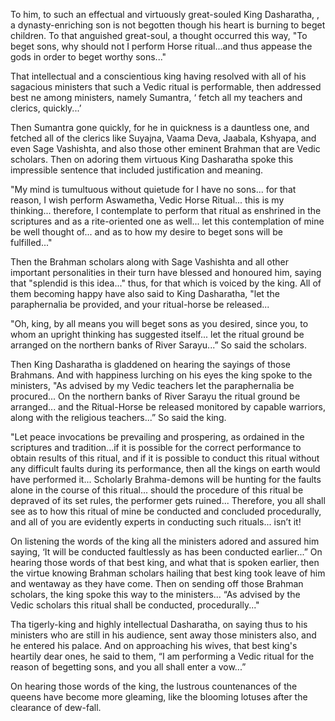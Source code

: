 To him, to such an effectual and virtuously great-souled King Dasharatha, , a dynasty-enriching son is not begotten though his heart is burning to beget children. To that anguished great-soul, a thought occurred this way, "To beget sons, why should not I perform Horse ritual...and thus appease the gods in order to beget worthy sons..."

That intellectual and a conscientious king having resolved with all of his sagacious ministers that such a Vedic ritual is performable, then addressed best ne among ministers, namely Sumantra, ‘ fetch all my teachers and clerics, quickly...’

Then Sumantra gone quickly, for he in quickness is a dauntless one, and fetched all of the clerics like Suyajna, Vaama Deva, Jaabala, Kshyapa, and even Sage Vashishta, and also those other eminent Brahman that are Vedic scholars. Then on adoring them virtuous King Dasharatha spoke this impressible sentence that included justification and meaning.

"My mind is tumultuous without quietude for I have no sons... for that reason, I wish perform Aswametha, Vedic Horse Ritual... this is my thinking... therefore, I contemplate to perform that ritual as enshrined in the scriptures and as a rite-oriented one as well... let this contemplation of mine be well thought of... and as to how my desire to beget sons will be fulfilled..."

Then the Brahman scholars along with Sage Vashishta and all other important personalities in their turn have blessed and honoured him, saying that "splendid is this idea..." thus, for that which is voiced by the king. All of them becoming happy have also said to King Dasharatha, "let the paraphernalia be provided, and your ritual-horse be released...

"Oh, king, by all means you will beget sons as you desired, since you, to whom an upright thinking has suggested itself... let the ritual ground be arranged on the northern banks of River Sarayu...” So said the scholars.

Then King Dasharatha is gladdened on hearing the sayings of those Brahmans. And with happiness lurching on his eyes the king spoke to the ministers, "As advised by my Vedic teachers let the paraphernalia be procured... On the northern banks of River Sarayu the ritual ground be arranged... and the Ritual-Horse be released monitored by capable warriors, along with the religious teachers...” So said the king.

"Let peace invocations be prevailing and prospering, as ordained in the scriptures and tradition...if it is possible for the correct performance to obtain results of this ritual, and if it is possible to conduct this ritual without any difficult faults during its performance, then all the kings on earth would have performed it... Scholarly Brahma-demons will be hunting for the faults alone in the course of this ritual... should the procedure of this ritual be depraved of its set rules, the performer gets ruined... Therefore, you all shall see as to how this ritual of mine be conducted and concluded procedurally, and all of you are evidently experts in conducting such rituals... isn’t it!

On listening the words of the king all the ministers adored and assured him saying, ‘It will be conducted faultlessly as has been conducted earlier...” On hearing those words of that best king, and what that is spoken earlier, then the virtue knowing Brahman scholars hailing that best king took leave of him and wentaway as they have come. Then on sending off those Brahman scholars, the king spoke this way to the ministers... “As advised by the Vedic scholars this ritual shall be conducted, procedurally..."

Tha tigerly-king and highly intellectual Dasharatha, on saying thus to his ministers who are still in his audience, sent away those ministers also, and he entered his palace. And on approaching his wives, that best king's heartily dear ones, he said to them, “I am performing a Vedic ritual for the reason of begetting sons, and you all shall enter a vow...”

On hearing those words of the king, the lustrous countenances of the queens have become more gleaming, like the blooming lotuses after the clearance of dew-fall.
